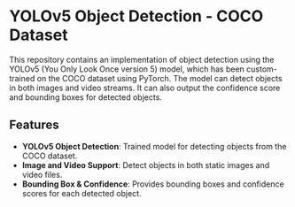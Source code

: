 # YOLOv5 Object Detection - COCO Dataset

This repository contains an implementation of object detection using the YOLOv5 (You Only Look Once version 5) model, which has been custom-trained on the COCO dataset using PyTorch. The model can detect objects in both images and video streams. It can also output the confidence score and bounding boxes for detected objects.

## Features

- **YOLOv5 Object Detection**: Trained model for detecting objects from the COCO dataset.
- **Image and Video Support**: Detect objects in both static images and video files.
- **Bounding Box & Confidence**: Provides bounding boxes and confidence scores for each detected object.


